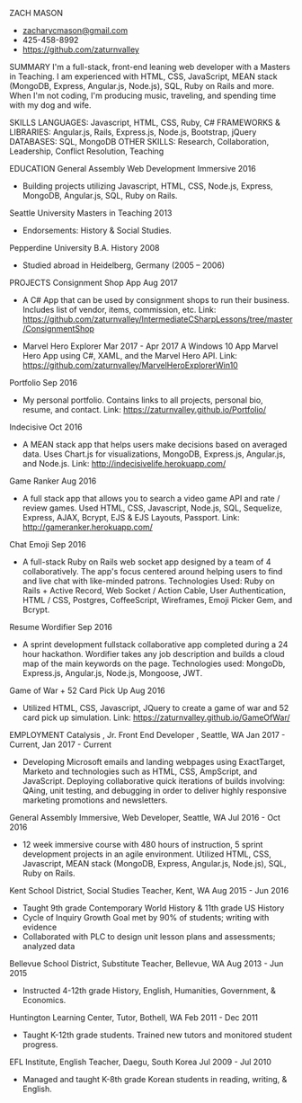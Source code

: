 ZACH MASON
* zacharycmason@gmail.com
* 425-458-8992
* https://github.com/zaturnvalley

SUMMARY
I'm a full-stack, front-end leaning web developer with a Masters in Teaching. I am experienced with HTML, CSS, JavaScript, MEAN stack (MongoDB, Express, Angular.js, Node.js), SQL, Ruby on Rails and more. When I'm not coding, I'm producing music, traveling, and spending time with my dog and wife.

SKILLS
LANGUAGES: Javascript, HTML,  CSS, Ruby, C#
FRAMEWORKS & LIBRARIES: Angular.js, Rails, Express.js,  Node.js, Bootstrap, jQuery
DATABASES: SQL, MongoDB
OTHER SKILLS: Research,  Collaboration, Leadership,  Conflict Resolution, Teaching

EDUCATION
General Assembly
Web Development Immersive 2016
* Building projects utilizing Javascript, HTML, CSS, Node.js, Express, MongoDB, Angular.js, SQL, Ruby on Rails.

Seattle University
Masters in Teaching 2013
* Endorsements: History & Social Studies.

Pepperdine University
B.A. History 2008
* Studied abroad in Heidelberg, Germany (2005 – 2006)

PROJECTS
Consignment Shop App  Aug 2017
* A C# App that can be used by consignment shops to run their business. Includes list of vendor, items, commission, etc. Link: https://github.com/zaturnvalley/IntermediateCSharpLessons/tree/master/ConsignmentShop

* Marvel Hero Explorer  Mar 2017 - Apr 2017
A Windows 10 App Marvel Hero App using C#, XAML, and the Marvel Hero API. Link: https://github.com/zaturnvalley/MarvelHeroExplorerWin10

Portfolio Sep 2016
* My personal portfolio. Contains links to all projects, personal bio, resume, and contact. Link: https://zaturnvalley.github.io/Portfolio/

Indecisive  Oct 2016
* A MEAN stack app that helps users make decisions based on averaged data. Uses Chart.js for visualizations, MongoDB, Express.js, Angular.js, and Node.js. Link: http://indecisivelife.herokuapp.com/

Game Ranker Aug 2016
* A full stack app that allows you to search a video game API and rate / review games. Used HTML, CSS, Javascript, Node.js, SQL, Sequelize, Express, AJAX, Bcrypt, EJS & EJS Layouts, Passport. Link: http://gameranker.herokuapp.com/

Chat Emoji  Sep 2016
* A full-stack Ruby on Rails web socket app designed by a team of 4 collaboratively. The app's focus centered around helping users to find and live chat with like-minded patrons. Technologies Used: Ruby on Rails + Active Record, Web Socket / Action Cable, User Authentication, HTML / CSS, Postgres, CoffeeScript, Wireframes, Emoji Picker Gem, and Bcrypt.

Resume Wordifier  Sep 2016
* A sprint development fullstack collaborative app completed during a 24 hour hackathon. Wordifier takes any job description and builds a cloud map of the main keywords on the page. Technologies used: MongoDb, Express.js, Angular.js, Node.js, Mongoose, JWT.

Game of War + 52 Card Pick Up Aug 2016
* Utilized HTML, CSS, Javascript, JQuery to create a game of war and 52 card pick up simulation. Link: https://zaturnvalley.github.io/GameOfWar/

EMPLOYMENT
Catalysis , Jr. Front End Developer , Seattle, WA Jan 2017 - Current, Jan 2017 - Current
* Developing Microsoft emails and landing webpages using ExactTarget, Marketo and technologies such as HTML, CSS, AmpScript, and JavaScript. Deploying collaborative quick iterations of builds involving: QAing, unit testing, and debugging in order to deliver highly responsive marketing promotions and newsletters.

General Assembly Immersive, Web Developer, Seattle, WA  Jul 2016 - Oct 2016
* 12 week immersive course with 480 hours of instruction, 5 sprint development projects in an agile environment. Utilized HTML, CSS, Javascript, MEAN stack (MongoDB, Express, Angular.js, Node.js), SQL, Ruby on Rails.

Kent School District, Social Studies Teacher, Kent, WA  Aug 2015 - Jun 2016
* Taught 9th grade Contemporary World History & 11th grade US History
* Cycle of Inquiry Growth Goal met by 90% of students; writing with evidence
* Collaborated with PLC to design unit lesson plans and assessments; analyzed data

Bellevue School District, Substitute Teacher, Bellevue, WA  Aug 2013 - Jun 2015
* Instructed 4-12th grade History, English, Humanities, Government, & Economics.

Huntington Learning Center, Tutor, Bothell, WA  Feb 2011 - Dec 2011
* Taught K-12th grade students. Trained new tutors and monitored student progress.

EFL Institute, English Teacher, Daegu, South Korea  Jul 2009 - Jul 2010
* Managed and taught K-8th grade Korean students in reading, writing, & English.
